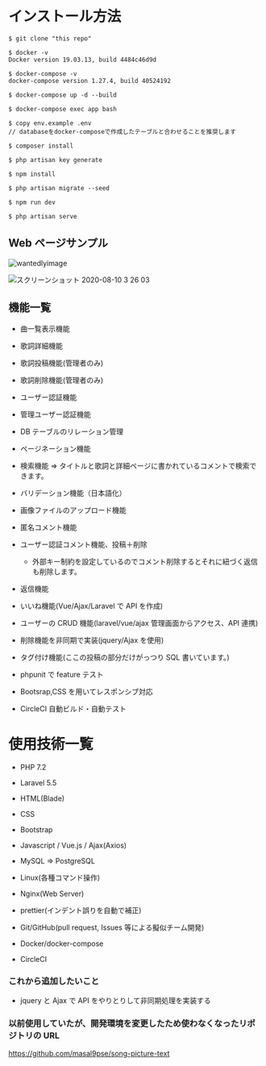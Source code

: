 # インストール方法

```
$ git clone "this repo"

$ docker -v
Docker version 19.03.13, build 4484c46d9d

$ docker-compose -v
docker-compose version 1.27.4, build 40524192

$ docker-compose up -d --build

$ docker-compose exec app bash

$ copy env.example .env
// databaseをdocker-composeで作成したテーブルと合わせることを推奨します

$ composer install

$ php artisan key generate

$ npm install

$ php artisan migrate --seed

$ npm run dev

$ php artisan serve
```

## Web ページサンプル

![wantedlyimage](https://user-images.githubusercontent.com/51937772/89991779-4acc7900-dcbf-11ea-8f55-08d89b96dc0a.png)

![スクリーンショット 2020-08-10 3 26 03](https://user-images.githubusercontent.com/51937772/89739154-3fa7fc00-dab9-11ea-8306-317996706339.png)

## 機能一覧

- 曲一覧表示機能

- 歌詞詳細機能

- 歌詞投稿機能(管理者のみ)

- 歌詞削除機能(管理者のみ)

- ユーザー認証機能

- 管理ユーザー認証機能

- DB テーブルのリレーション管理

- ページネーション機能

- 検索機能 => タイトルと歌詞と詳細ページに書かれているコメントで検索できます。

- バリデーション機能（日本語化）

- 画像ファイルのアップロード機能

- 匿名コメント機能

- ユーザー認証コメント機能、投稿＋削除

  - 外部キー制約を設定しているのでコメント削除するとそれに紐づく返信も削除します。

- 返信機能

- いいね機能(Vue/Ajax/Laravel で API を作成)

- ユーザーの CRUD 機能(laravel/vue/ajax 管理画面からアクセス、API 連携)

- 削除機能を非同期で実装(jquery/Ajax を使用)

- タグ付け機能(ここの投稿の部分だけがっつり SQL 書いています。)

- phpunit で feature テスト

- Bootsrap,CSS を用いてレスポンシブ対応

- CircleCI 自動ビルド・自動テスト

# 使用技術一覧

- PHP 7.2

* Laravel 5.5

* HTML(Blade)

* CSS

* Bootstrap

* Javascript / Vue.js / Ajax(Axios)

* MySQL => PostgreSQL

- Linux(各種コマンド操作)

- Nginx(Web Server)

* prettier(インデント誤りを自動で補正)

- Git/GitHub(pull request, Issues 等による擬似チーム開発)

* Docker/docker-compose

- CircleCI

### これから追加したいこと

- jquery と Ajax で API をやりとりして非同期処理を実装する

### 以前使用していたが、開発環境を変更したため使わなくなったリポジトリの URL

https://github.com/masal9pse/song-picture-text
